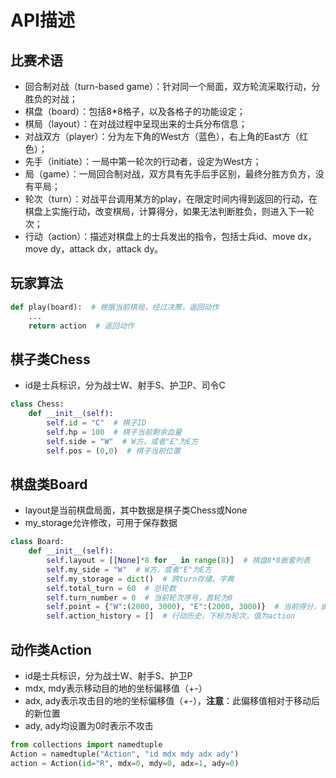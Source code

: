 # API描述
## 比赛术语
- 回合制对战（turn-based game）：针对同一个局面，双方轮流采取行动，分胜负的对战；
- 棋盘（board）：包括8*8格子，以及各格子的功能设定；
- 棋局（layout）：在对战过程中呈现出来的士兵分布信息；
- 对战双方（player）：分为左下角的West方（蓝色），右上角的East方（红色）；
- 先手（initiate）：一局中第一轮次的行动者，设定为West方；
- 局（game）：一局回合制对战，双方具有先手后手区别，最终分胜方负方，没有平局；
- 轮次（turn）：对战平台调用某方的play，在限定时间内得到返回的行动，在棋盘上实施行动，改变棋局，计算得分，如果无法判断胜负，则进入下一轮次；
- 行动（action）：描述对棋盘上的士兵发出的指令，包括士兵id、move dx，move dy，attack dx，attack dy。

## 玩家算法
```python
def play(board):  # 根据当前棋局，经过决策，返回动作
    ...
    return action  # 返回动作
```

## 棋子类Chess
- id是士兵标识，分为战士W、射手S、护卫P、司令C
```python
class Chess:
    def __init__(self):
        self.id = "C"  # 棋子ID
        self.hp = 100  # 棋子当前剩余血量
        self.side = "W"  # W方，或者"E"为E方
        self.pos = (0,0)  # 棋子当前位置
```

## 棋盘类Board
- layout是当前棋盘局面，其中数据是棋子类Chess或None
- my_storage允许修改，可用于保存数据
```python
class Board:
    def __init__(self):
        self.layout = [[None]*8 for _ in range(8)]  # 棋盘8*8嵌套列表
        self.my_side = "W"  # W方，或者"E"为E方
        self.my_storage = dict()  # 跨turn存储，字典
        self.total_turn = 60  # 总轮数
        self.turn_number = 0  # 当前轮次序号，首轮为0
        self.point = {"W":(2000, 3000), "E":(2000, 3000)}  # 当前得分，由（司令生命值，士兵总生命值）构成
        self.action_history = []  # 行动历史，下标为轮次，值为action
```

## 动作类Action
- id是士兵标识，分为战士W、射手S、护卫P
- mdx, mdy表示移动目的地的坐标偏移值（+-）
- adx, ady表示攻击目的地的坐标偏移值（+-），**注意**：此偏移值相对于移动后的新位置
- ady, ady均设置为0时表示不攻击
```python
from collections import namedtuple
Action = namedtuple("Action", "id mdx mdy adx ady")
action = Action(id="R", mdx=0, mdy=0, adx=1, ady=0)
```